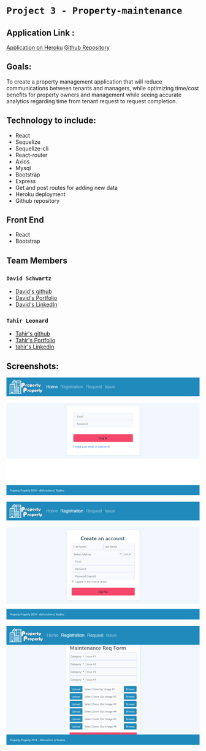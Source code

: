 # ```Project 3 - Property-maintenance```

## Application Link : 
[Application on Heroku](https://www.google.com)
[Github Repository](https://github.com/Brainchild13/Project3-Property-maintenance)

## Goals: 
To create a property management application that will reduce communications between tenants and managers, while optimizing time/cost benefits for property owners and management while seeing accurate analytics regarding time from tenant request to request completion.

## Technology to include:
- React
- Sequelize
- Sequelize-cli
- React-router
- Axios
- Mysql
- Bootstrap
- Express
- Get and post routes for adding new data
- Heroku deployment
- Github repository

## Front End
- React
- Bootstrap

## Team Members
### ```David Schwartz```
- [David's github](https://www.google.com)
- [David's Portfolio](https://www.google.com)
- [David's LinkedIn](https://www.google.com)

### ```Tahir Leonard```
- [Tahir's github](https://github.com/tarql24)
- [Tahir's Portfolio](http://tahirleonard.com/)
- [tahir's LinkedIn](https://www.linkedin.com/in/empowerhealthcoachlosangeles/)

## Screenshots:

![Screenshot #1](/assets/screenshots/Screenshot_5.png)

![Screenshot #2](/assets/screenshots/Screenshot_6.png)

![Screenshot #3](/assets/screenshots/Screenshot_7.png)
